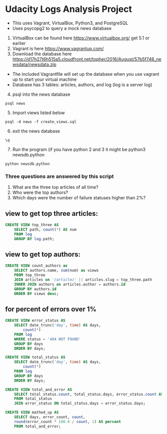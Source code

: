 # Udacity Logs Analysis Project

* This uses Vagrant, VirtualBox, Python3, and PostgreSQL
* Uses psycopg2 to query a mock news database
1. VirtualBox can be found here https://www.virtualbox.org/ get 5.1 or earlier
2. Vagrant is here https://www.vagrantup.com/
3. Download the database here https://d17h27t6h515a5.cloudfront.net/topher/2016/August/57b5f748_newsdata/newsdata.zip
* The included Vagrantfile will set up the database when you use vagrant up to start your virtual machine
* Database has 3 tables: articles, authors, and log (log is a server log)
4. psql into the news database
```
psql news
```
5. Import views listed below
```
psql -d news -f create_views.sql
```
6. exit the news database
```
\q
```
7. Run the program (if you have python 2 and 3 it might be python3 newsdb.python
```
python newsdb.python
```



### Three questions are answered by this script
1. What are the three top articles of all time?
2. Who were the top authors?
3. Which days were the number of failure statuses higher than 2%?


## view to get top three articles:

```sql
CREATE VIEW top_three AS  
	SELECT path, count(*) AS num
	FROM log
	GROUP BY log.path;
```

## view to get top authors:

```sql
CREATE VIEW count_authors as
	SELECT authors.name, sum(num) as views
	FROM top_three
	JOIN articles on '/article/' || articles.slug = top_three.path
	INNER JOIN authors on articles.author = authors.id
	GROUP BY authors.id
	ORDER BY views desc;
```

## for percent of errors over 1%

```sql
CREATE VIEW error_status AS 
	SELECT date_trunc('day', time) AS days, 
		count(*) 
	FROM log 
	WHERE status = '404 NOT FOUND' 
	GROUP BY days 
	ORDER BY days;
```

```sql
CREATE VIEW total_status AS 
	SELECT date_trunc('day', time) AS days, 
		count(*) 
	FROM log 
	GROUP BY days 
	ORDER BY days;
```

```sql
CREATE VIEW total_and_error AS 
	SELECT total_status.count, total_status.days, error_status.count AS error_count 
	FROM total_status 
	JOIN error_status ON total_status.days = error_status.days;
```

```sql
CREATE VIEW mathed_up AS 
	SELECT days, error_count, count, 
	round(error_count * 100.0 / count, 1) AS percent 
	FROM total_and_error;
```
